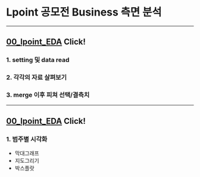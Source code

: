 # Lpoint 공모전 Business 측면 분석
----
## [00_lpoint_EDA][eda]  Click!

[eda]: https://github.com/meucham11/Python3/blob/master/Project/lpoint/00_lpoint_EDA.ipynb "EDA"
### 1. setting 및 data read
### 2. 각각의 자료 살펴보기
### 3. merge 이후 피쳐 선택/결측치 


----
## [00_lpoint_EDA][analysis]   Click!

[analysis]:https://github.com/meucham11/Python3/blob/master/Project/lpoint/00_lpoint_EDA.ipynb "EDA"


### 1. 범주별 시각화
 - 막대그래프
 - 지도그리기
 - 박스플랏
